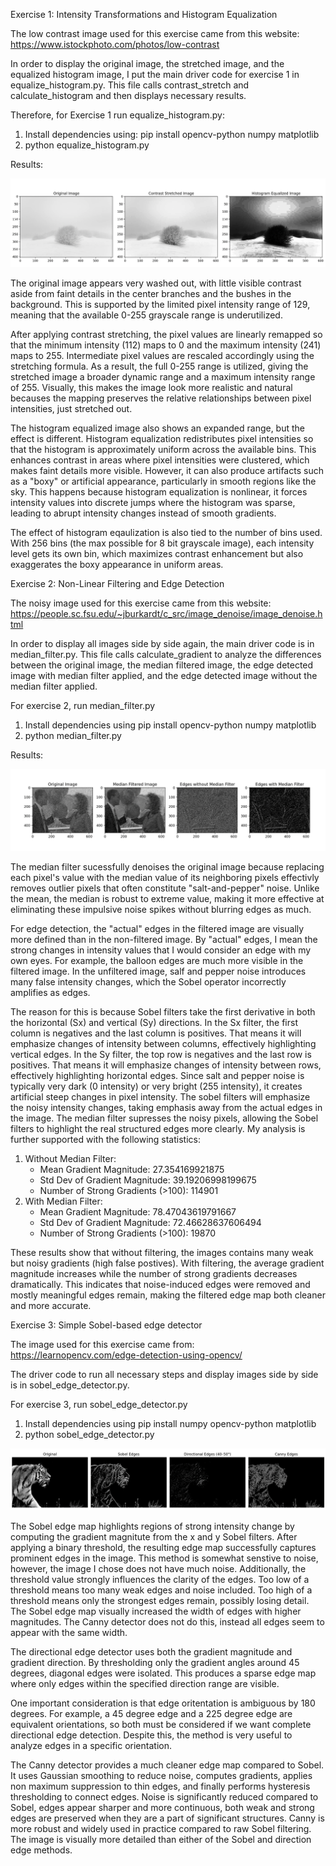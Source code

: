 Exercise 1: Intensity Transformations and Histogram Equalization 

The low contrast image used for this exercise came from this website: https://www.istockphoto.com/photos/low-contrast

In order to display the original image, the stretched image, and the equalized histogram image, I put the main driver code for exercise 1 in equalize_histogram.py. This file calls contrast_stretch and calculate_histogram and then displays necessary results.


Therefore, for Exercise 1 run equalize_histogram.py: 
1) Install dependencies using: pip install opencv-python numpy matplotlib
2) python equalize_histogram.py

Results: 

![Original Image, Strethced Image, Equalized Image)](readme_images/exercise1.png)

The original image appears very washed out, with little visible contrast aside from faint details in the center branches and the bushes in the background. This is supported by the limited pixel intensity range of 129, meaning that the available 0-255 grayscale range is underutilized. 

After applying contrast stretching, the pixel values are linearly remapped so that the minimum intensity (112) maps to 0 and the maximum intensity (241) maps to 255. Intermediate pixel values are rescaled accordingly using the stretching formula. As a result, the full 0-255 range is utilized, giving the stretched image a broader dynamic range and a maximum intensity range of 255. Visually, this makes the image look more realistic and natural becauses the mapping preserves the relative relationships between pixel intensities, just stretched out. 

The histogram equalized image also shows an expanded range, but the effect is different. Histogram equalization redistributes pixel intensities so that the histogram is approximately uniform across the available bins. This enhances contrast in areas where pixel intensities were clustered, which makes faint details more visible. However, it can also produce artifacts such as a "boxy" or artificial appearance, particularly in smooth regions like the sky. This happens because histogram equalization is nonlinear, it forces intensity values into discrete jumps where the histogram was sparse, leading to abrupt intensity changes instead of smooth gradients. 

The effect of histogram eqaulization is also tied to the number of bins used. With 256 bins (the max possible for 8 bit grayscale image), each intensity level gets its own bin, which maximizes contrast enhancement but also exaggerates the boxy appearance in uniform areas.

Exercise 2: Non-Linear Filtering and Edge Detection 

The noisy image used for this exercise came from this website: 
https://people.sc.fsu.edu/~jburkardt/c_src/image_denoise/image_denoise.html

In order to display all images side by side again, the main driver code is in median_filter.py. This file calls calculate_gradient to analyze the differences between the original image, the median filtered image, the edge detected image with median filter applied, and the edge detected image without the median filter applied.

For exercise 2, run median_filter.py 
1) Install dependencies using pip install opencv-python numpy matplotlib
2) python median_filter.py

Results:

![Original Image, Median Filter Image, Edge Detected (Without Filter), Edge Dettected (With Filter)](readme_images/exercise2.png)

The median filter sucessfully denoises the original image because replacing each pixel's value with the median value of its neighboring pixels effectivly removes outlier pixels that often constitute "salt-and-pepper" noise. Unlike the mean, the median is robust to extreme value, making it more effective at eliminating these impulsive noise spikes without blurring edges as much. 

For edge detection, the "actual" edges in the filtered image are visually more defined than in the non-filtered image. By "actual" edges, I mean the strong changes in intensity values that I would consider an edge with my own eyes. For example, the balloon edges are much more visible in the filtered image. In the unfiltered image, salf and pepper noise introduces many false intensity changes, which the Sobel operator incorrectly amplifies as edges. 

The reason for this is because Sobel filters take the first derivative in both the horizontal (Sx) and vertical (Sy) directions. In the Sx filter, the first column is negatives and the last column is positives. That means it will emphasize changes of intensity between columns, effectively highlighting vertical edges. In the Sy filter, the top row is negatives and the last row is positives. That means it will emphasize changes of intensity between rows, effectively highlighting horizontal edges. Since salt and pepper noise is typically very dark (0 intensity) or very bright (255 intensity), it creates artificial steep changes in pixel intensity. The sobel filters will emphasize the noisy intensity changes, taking emphasis away from the actual edges in the image. The median filter supresses the noisy pixels, allowing the Sobel filters to highlight the real structured edges more clearly. My analysis is further supported with the following statistics: 

1) Without Median Filter: 
    - Mean Gradient Magnitude: 27.354169921875
    - Std Dev of Gradient Magnitude: 39.19206998199675
    - Number of Strong Gradients (>100): 114901
2) With Median Filter: 
    - Mean Gradient Magnitude: 78.47043619791667
    - Std Dev of Gradient Magnitude: 72.46628637606494
    - Number of Strong Gradients (>100): 19870

These results show that without filtering, the images contains many weak but noisy gradients (high false postives). With filtering, the average gradient magnitude increases while the number of strong gradients decreases dramatically. This indicates that noise-induced edges were removed and mostly meaningful edges remain, making the filtered edge map both cleaner and more accurate. 

Exercise 3: Simple Sobel-based edge detector 

The image used for this exercise came from: https://learnopencv.com/edge-detection-using-opencv/

The driver code to run all necessary steps and display images side by side is in sobel_edge_detector.py. 

For exercise 3, run sobel_edge_detector.py
1) Install dependencies using pip install numpy opencv-python matplotlib
2) python sobel_edge_detector.py

![Original Image, Sobel Detector, Directional Edge Detector, Canny](readme_images/exercise3.png)

The Sobel edge map highlights regions of strong intensity change by computing the gradient magnitute from the x and y Sobel filters. After applying a binary threshold, the resulting edge map successfully captures prominent edges in the image. This method is somewhat senstive to noise, however, the image I chose does not have much noise. Additionally, the threshold value strongly influences the clarity of the edges. Too low of a threshold means too many weak edges and noise included. Too high of a threshold means only the strongest edges remain, possibly losing detail. The Sobel edge map visually increased the width of edges with higher magnitudes. The Canny detector does not do this, instead all edges seem to appear with the same width. 

The directional edge detector uses both the gradient magnitude and gradient direction. By thresholding only the gradient angles around 45 degrees, diagonal edges were isolated. This produces a sparse edge map where only edges within the specified direction range are visible. 
 
One important consideration is that edge oritentation is ambiguous by 180 degrees. For example, a 45 degree edge and a 225 degree edge are equivalent orientations, so both must be considered if we want complete directional edge detection. Despite this, the method is very useful to analyze edges in a specific orientation. 

The Canny detector provides a much cleaner edge map compared to Sobel. It uses Gaussian smoothing to reduce noise, computes gradients, applies non maximum suppression to thin edges, and finally performs hysteresis thresholding to connect edges. Noise is significantly reduced compared to Sobel, edges appear sharper and more continuous, both weak and strong edges are preserved when they are a part of significant structures. Canny is more robust and widely used in practice compared to raw Sobel filtering. The image is visually more detailed than either of the Sobel and direction edge methods. 
